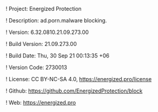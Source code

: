 ! Project: Energized Protection

! Description: ad.porn.malware blocking.

! Version: 6.32.0810.21.09.273.00

! Build Version: 21.09.273.00

! Build Date: Thu, 30 Sep 21 00:13:35 +06

! Version Code: 2730013

! License: CC BY-NC-SA 4.0, https://energized.pro/license

! Github: https://github.com/EnergizedProtection/block

! Web: https://energized.pro
